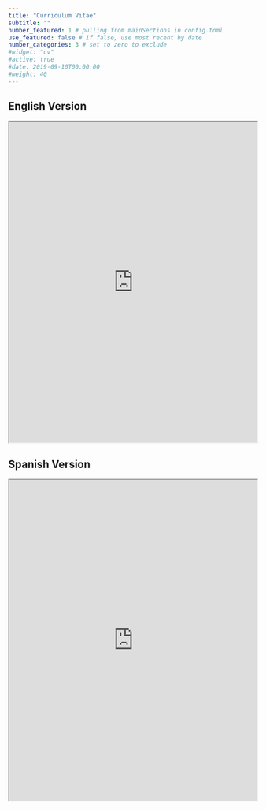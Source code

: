```yaml
---
title: "Curriculum Vitae"
subtitle: ""
number_featured: 1 # pulling from mainSections in config.toml
use_featured: false # if false, use most recent by date
number_categories: 3 # set to zero to exclude
#widget: "cv"
#active: true
#date: 2019-09-10T00:00:00
#weight: 40
---
```

## English Version
<iframe src="https://drive.google.com/file/d/1vCUokwq4b5SYhf3zBsHtiQ64W4gp576j/preview" 
                width="100%" height="650px" 
                class="presentation-iframe">
</iframe>

## Spanish Version
<iframe src="https://drive.google.com/file/d/1BOEsbLsVVK4jkx8i6pUoQROYdCWw_AlK/preview" 
                width="100%" height="650px" 
                class="presentation-iframe">
</iframe>